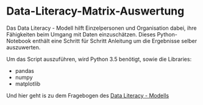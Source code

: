 # Data-Literacy-Matrix-Auswertung
Das Data Literacy - Modell hilft Einzelpersonen und Organisation dabei, ihre Fähigkeiten beim Umgang mit Daten einzuschätzen. Dieses Python-Notebook enthält eine Schritt für Schritt Anleitung um die Ergebnisse selber auszuwerten. 

Um das Script auszuführen, wird Python 3.5 benötigt, sowie die Libraries: 
- pandas
- numpy
- matplotlib

Und hier geht is zu dem Fragebogen des [Data Literacy - Modells](https://docs.google.com/forms/d/e/1FAIpQLSe14nwoWbjx7yvv_cCSOd1kVGxjSdErzVaD2kxxbRRLS1OOcA/viewform?c=0&w=1)
